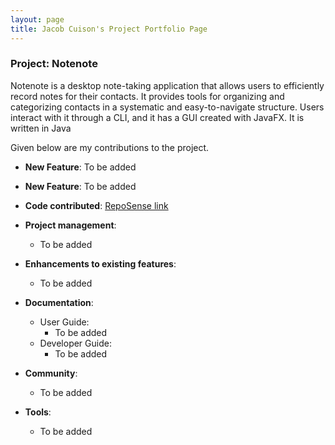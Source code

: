 ```yaml
---
layout: page
title: Jacob Cuison's Project Portfolio Page
---
```


### Project: Notenote

Notenote is a desktop note-taking application that allows users to efficiently record notes for their contacts. It provides tools for organizing and categorizing contacts in a systematic and easy-to-navigate structure. Users interact with it through a CLI, and it has a GUI created with JavaFX. It is written in Java

Given below are my contributions to the project.

* **New Feature**: To be added

* **New Feature**: To be added

* **Code contributed**: [RepoSense link](https://nus-cs2103-ay2324s1.github.io/tp-dashboard/?search=jacobcuison&breakdown=false&sort=groupTitle%20dsc&sortWithin=title&since=2023-09-22&timeframe=commit&mergegroup=&groupSelect=groupByRepos)

* **Project management**:
    * To be added

* **Enhancements to existing features**:
    * To be added

* **Documentation**:
    * User Guide:
        * To be added
    * Developer Guide:
        * To be added

* **Community**:
    * To be added

* **Tools**:
    * To be added
